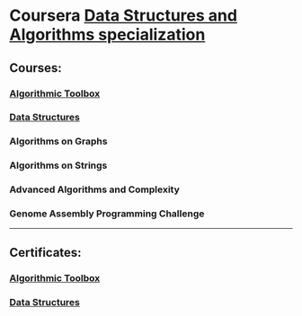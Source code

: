 # Coursera [Data Structures and Algorithms specialization](https://www.coursera.org/specializations/data-structures-algorithms?)

## Courses:

### [Algorithmic Toolbox](Algorithmic%20Toolbox/)

### [Data Structures](Data%20structures/)

### Algorithms on Graphs

### Algorithms on Strings

### Advanced Algorithms and Complexity

### Genome Assembly Programming Challenge

---

## Certificates:

### [Algorithmic Toolbox](Certificates/1.pdf)

### [Data Structures](Certificates/2.pdf)
